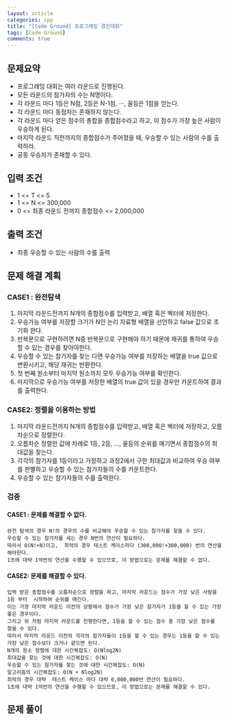 ```yaml
---
layout: article
categories: cpp
title: "[Code Ground] 프로그래밍 경진대회"
tags: [Code Ground]
comments: true
---
```


## 문제요약
- 프로그래밍 대회는 여러 라운드로 진행된다.
- 모든 라운드의 참가자의 수는 N명이다.
- 각 라운드 마다 1등은 N점,  2등은 N-1점, ···, 꼴등은 1점을 얻는다.
- 각 라운드 마다 동점자는 존재하지 않는다.
- 각 라운드 마다 얻은 점수의 총합을 종합점수라고 하고, 이 점수가 가장 높은 사람이 우승하게 된다.
- 마지막 라운드 직전까지의 종합점수가 주어졌을 때, 우승할 수 있는 사람의 수를 출력하라.
- 공동 우승자가 존재할 수 있다.

## 입력 조건
- 1 <= T <= 5
- 1 <= N <= 300,000
- 0 <= 최종 라운드 전까지 종합점수 <= 2,000,000

## 출력 조건
- 최종 우승할 수 있는 사람의 수를 출력

## 문제 해결 계획
### CASE1 : 완전탐색
1. 마지막 라운드전까지 N개의 종합점수를 입력받고, 배열 혹은 벡터에 저장한다.
2. 우승가능 여부를 저장할 크기가 N인 논리 자료형 배열을 선언하고 false 값으로 초기화 한다.
3. 반복문으로 구현하려면 N중 반복문으로 구현해야 하기 때문에 재귀를 통하여 우승할 수 있는 경우를 찾아야한다.
4. 우승할 수 있는 참가자를 찾는 다면 우승가능 여부를 저장하는 배열을 true 값으로 변환시키고, 해당 재귀는 반환한다.
5. 첫 번째 원소부터 마지막 원소까지 모두 우승가능 여부를 확인한다.
6. 마지막으로 우승가능 여부를 저장한 배열의 true 값이 있을 경우만 카운트하여 결과를 출력한다.

### CASE2: 정렬을 이용하는 방법
1. 마지막 라운드전까지 N개의 종합점수를 입력받고, 배열 혹은 벡터에 저장하고, 오름차순으로 정렬한다.
2. 오름차순 정렬한 값에 차례로 1등, 2등, ..., 꼴등의 순위를 매기면서 종합점수의 최대값을 찾는다.
3. 각각의 참가자를 1등이라고 가정하고 과정2에서 구한 최대값과 비교하여 우승 여부를 판별하고 우승할 수 있는 참가자들의 수를 카운트한다.
4. 우승할 수 있는 참가자들의 수를 출력한다.


### 검증
#### CASE1 : 문제를 해결할 수 없다.
```
완전 탐색의 경우 N!의 경우의 수를 비교해야 우승할 수 있는 참가자를 찾을 수 있다.
우승할 수 있는 참가자를 세는 경우 N번의 연산이 필요하다.
따라서 O(N!+N)이고,  최악의 경우 테스트 케이스마다 (300,000!+300,000) 번의 연산을 해야한다.
1초에 대략 1억번의 연산을 수행할 수 있으므로, 이 방법으로는 문제를 해결할 수 없다.
```
#### CASE2: 문제를 해결할 수 있다.
```
입력 받은 종합점수를 오름차순으로 정렬을 하고, 마지막 라운드는 점수가 가장 낮은 사람을 1등 부터  시작하여 순위를 매긴다.
이는 가장 마지막 라운드 이전의 상황에서 점수가 가장 낮은 참가자가 1등을 할 수 있는 가장 좋은 경우이다.
그리고 위 처럼 마지막 라운드를 진행한다면, 1등을 할 수 있는 점수 중 가장 낮은 점수를 찾을 수 있다.
따라서 마지막 라운드 이전의 각각의 참가자들이 1등을 할 수 있는 경우는 1등을 할 수 있는 가장 낮은 점수보다 크거나 같으면 된다.
N개의 원소 정렬에 대한 시간복잡도: O(Nlog2N)
최대값을 찾는 것에 대한 시간복잡도: O(N)
우승할 수 있는 참가자를 찾는 것에 대한 시간복잡도: O(N)
알고리즘의 시간복잡도: O(N + Nlog2N)
최악의 경우 대략  테스트 케이스 마다 대략 6,000,000번 연산이 필요하다.
1초에 대략 1억번의 연산을 수행할 수 있으므로, 이 방법으로는 문제를 해결할 수 있다.
```

## 문제 풀이
<script src="https://gist.github.com/junbly/f7cd5db1b636e72da7c3e6de24b1b912.js"></script>
